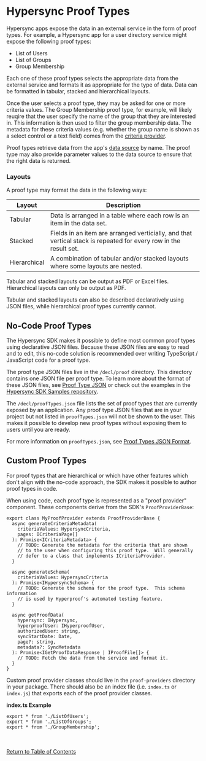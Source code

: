 # Hypersync Proof Types

Hypersync apps expose the data in an external service in the form of proof types. For example, a Hypersync app for a user directory service might expose the following proof types:

- List of Users
- List of Groups
- Group Membership

Each one of these proof types selects the appropriate data from the external service and formats it as appropriate for the type of data. Data can be formatted in tabular, stacked and hierarchical layouts.

Once the user selects a proof type, they may be asked for one or more criteria values. The Group Membership proof type, for example, will likely reuqire that the user specify the name of the group that they are interested in. This information is then used to filter the group membership data. The metadata for these criteria values (e.g. whether the group name is shown as a select control or a text field) comes from the [criteria provider](./007-criteria.md).

Proof types retrieve data from the app's [data source](./005-data-sources.md) by name. The proof type may also provide parameter values to the data source to ensure that the right data is returned.

### Layouts

A proof type may format the data in the following ways:

| Layout       | Description                                                                                                      |
| ------------ | ---------------------------------------------------------------------------------------------------------------- |
| Tabular      | Data is arranged in a table where each row is an item in the data set.                                           |
| Stacked      | Fields in an item are arranged verticially, and that vertical stack is repeated for every row in the result set. |
| Hierarchical | A combination of tabular and/or stacked layouts where some layouts are nested.                                   |

Tabular and stacked layouts can be output as PDF or Excel files. Hierarchical layouts can only be output as PDF.

Tabular and stacked layouts can also be described declaratively using JSON files, while hierarchical proof types currently cannot.

## No-Code Proof Types

The Hypersync SDK makes it possible to define most common proof types using declarative JSON files. Because these JSON files are easy to read and to edit, this no-code solution is recommended over writing TypeScript / JavaScript code for a proof type.

The proof type JSON files live in the `/decl/proof` directory. This directory contains one JSON file per proof type. To learn more about the format of these JSON files, see [Proof Type JSON](./055-proof-type-json.md) or check out the examples in the [Hypersync SDK Samples repository](https://github.com/Hyperproof/hypersync-sdk-samples).

The `/decl/proofTypes.json` file lists the set of proof types that are currently exposed by an application. Any proof type JSON files that are in your project but not listed in `proofTypes.json` will not be shown to the user. This makes it possible to develop new proof types without exposing them to users until you are ready.

For more information on `proofTypes.json`, see [Proof Types JSON Format](./054-proof-types-json.md).

## Custom Proof Types

For proof types that are hierarchical or which have other features which don't align with the no-code approach, the SDK makes it possible to author proof types in code.

When using code, each proof type is represented as a "proof provider" component. These components derive from the SDK's `ProofProviderBase`:

```
export class MyProofProvider extends ProofProviderBase {
  async generateCriteriaMetadata(
    criteriaValues: HypersyncCriteria,
    pages: ICriteriaPage[]
  ): Promise<ICriteriaMetadata> {
    // TODO: Generate the metadata for the criteria that are shown
    // to the user when configuring this proof type.  Will generally
    // defer to a class that implements ICriteriaProvider.
  }

  async generateSchema(
    criteriaValues: HypersyncCriteria
  ): Promise<IHypersyncSchema> {
    // TODO: Generate the schema for the proof type.  This schema information
    // is used by Hyperproof's automated testing feature.
  }

  async getProofData(
    hypersync: IHypersync,
    hyperproofUser: IHyperproofUser,
    authorizedUser: string,
    syncStartDate: Date,
    page?: string,
    metadata?: SyncMetadata
  ): Promise<IGetProofDataResponse | IProofFile[]> {
    // TODO: Fetch the data from the service and format it.
  }
}

```

Custom proof provider classes should live in the `proof-providers` directory in your package. There should also be an index file (i.e. `index.ts` or `index.js`) that exports each of the proof provider classes.

**index.ts Example**

```
export * from './ListOfUsers';
export * from './ListOfGroups';
export * from './GroupMembership';
```

<br></br>
[Return to Table of Contents](./000-toc.md)
